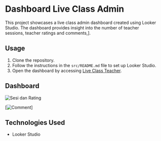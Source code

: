 # Dashboard Live Class Admin

This project showcases a live class admin dashboard created using Looker Studio. The dashboard provides insight into the number of teacher sessions, teacher ratings and comments,].

## Usage

1. Clone the repository.
2. Follow the instructions in the `src/README.md` file to set up Looker Studio.
3. Open the dashboard by accessing [Live Class Teacher](https://lookerstudio.google.com/u/0/reporting/942fe84b-3c8e-44a6-80f6-3b7fdf108374/page/p_8rhp633sbd/edit).

## Dashboard

![Sesi dan Rating](https://github.com/fafaa710/Data-Analyst-Skolla-intern/assets/91203212/959bbfa5-20de-4c1a-b534-2df7a5a9645d)

[![Comment](https://github.com/fafaa710/Data-Analyst-Skolla-intern/issues/4#issue-2034701880)]

## Technologies Used

- Looker Studio
